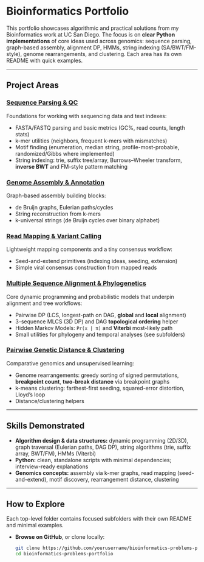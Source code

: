 # Bioinformatics Portfolio

This portfolio showcases algorithmic and practical solutions from my Bioinformatics work at UC San Diego. The focus is on **clear Python implementations** of core ideas used across genomics: sequence parsing, graph-based assembly, alignment DP, HMMs, string indexing (SA/BWT/FM-style), genome rearrangements, and clustering. Each area has its own README with quick examples.

---

## Project Areas

### [Sequence Parsing & QC](./Sequence%20Parsing%20%26%20QC/)
Foundations for working with sequencing data and text indexes:
- FASTA/FASTQ parsing and basic metrics (GC%, read counts, length stats)
- k-mer utilities (neighbors, frequent k-mers with mismatches)
- Motif finding (enumeration, median string, profile-most-probable, randomized/Gibbs where implemented)
- String indexing: trie, suffix tree/array, Burrows–Wheeler transform, **inverse BWT** and FM-style pattern matching

### [Genome Assembly & Annotation](./Genome%20Assembly%20%26%20Annotation/)
Graph-based assembly building blocks:
- de Bruijn graphs, Eulerian paths/cycles
- String reconstruction from k-mers
- k-universal strings (de Bruijn cycles over binary alphabet)

### [Read Mapping & Variant Calling](./Read%20Mapping%20%26%20Variant%20Calling/)
Lightweight mapping components and a tiny consensus workflow:
- Seed-and-extend primitives (indexing ideas, seeding, extension)
- Simple viral consensus construction from mapped reads

### [Multiple Sequence Alignment & Phylogenetics](./Multiple%20Sequence%20Alignment%20%26%20Phylogenetics/)
Core dynamic programming and probabilistic models that underpin alignment and tree workflows:
- Pairwise DP (LCS, longest-path on DAG, **global** and **local** alignment)
- 3-sequence MLCS (3D DP) and DAG **topological ordering** helper
- Hidden Markov Models: `Pr(x | π)` and **Viterbi** most-likely path
- Small utilities for phylogeny and temporal analyses (see subfolders)

### [Pairwise Genetic Distance & Clustering](./Pairwise%20Genetic%20Distance%20%26%20Clustering/)
Comparative genomics and unsupervised learning:
- Genome rearrangements: greedy sorting of signed permutations, **breakpoint count**, **two-break distance** via breakpoint graphs
- k-means clustering: farthest-first seeding, squared-error distortion, Lloyd’s loop
- Distance/clustering helpers

---

## Skills Demonstrated
- **Algorithm design & data structures:** dynamic programming (2D/3D), graph traversal (Eulerian paths, DAG DP), string algorithms (trie, suffix array, BWT/FM), HMMs (Viterbi)
- **Python:** clean, standalone scripts with minimal dependencies; interview-ready explanations
- **Genomics concepts:** assembly via k-mer graphs, read mapping (seed-and-extend), motif discovery, rearrangement distance, clustering

---

## How to Explore
Each top-level folder contains focused subfolders with their own README and minimal examples.

- **Browse on GitHub**, or clone locally:
  ```bash
  git clone https://github.com/yourusername/bioinformatics-problems-portfolio.git
  cd bioinformatics-problems-portfolio
